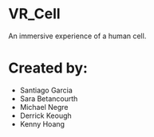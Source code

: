 # VR_Cell
An immersive experience of a human cell.

# Created by:
  - Santiago Garcia
  - Sara Betancourth
  - Michael Negre
  - Derrick Keough
  - Kenny Hoang
